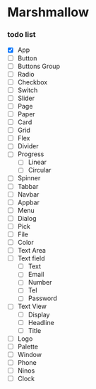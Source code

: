 # Marshmallow

### todo list
- [x] App
- [ ] Button
- [ ] Buttons Group
- [ ] Radio
- [ ] Checkbox
- [ ] Switch
- [ ] Slider
- [ ] Page
- [ ] Paper
- [ ] Card
- [ ] Grid
- [ ] Flex
- [ ] Divider
- [ ] Progress
  - [ ] Linear
  - [ ] Circular
- [ ] Spinner
- [ ] Tabbar
- [ ] Navbar
- [ ] Appbar
- [ ] Menu
- [ ] Dialog
- [ ] Pick
- [ ] File
- [ ] Color
- [ ] Text Area
- [ ] Text field
  - [ ] Text
  - [ ] Email
  - [ ] Number
  - [ ] Tel
  - [ ] Password
- [ ] Text View
  - [ ] Display
  - [ ] Headline
  - [ ] Title
- [ ] Logo
- [ ] Palette
- [ ] Window
- [ ] Phone
- [ ] Ninos
- [ ] Clock
